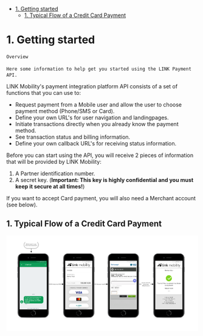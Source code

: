 <!-- TOC insertAnchor:true orderedList:false -->
- [1. Getting started](#1-Getting-started)
  - [1. Typical Flow of a Credit Card Payment](#1-Typical-Flow-of-a-Credit-Card-Payment)
<!-- /TOC -->


<a id="markdown-1-getting-started" name="1-getting-started"></a>
# 1. Getting started


```
Overview

Here some information to help get you started using the LINK Payment API.

```

LINK Mobility's payment integration platform API consists of a set of functions that you can use to:

* Request payment from a Mobile user and allow the user to choose payment method (Phone/SMS or Card).
* Define your own URL's for user navigation and landingpages.
* Initiate transactions directly when you already know the payment method.
* See transaction status and billing information.
* Define your own callback URL's for receiving status information.
  
Before you can start using the API, you will receive 2 pieces of information that will be provided by LINK Mobility:

1. A Partner identification number.
2. A secret key. (**Important: This key is highly confidential and you must keep it secure at all times!**)

If you want to accept Card payment, you will also need a Merchant account (see below).


<a id="markdown-1-typical-flow-of-a-credit-card-payment" name="1-typical-flow-of-a-credit-card-payment"></a>
## 1. Typical Flow of a Credit Card Payment

![Flow](https://raw.githubusercontent.com/torarnev/docs/master/docs/samples/images/start1.png)

